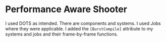 # Performance Aware Shooter

I used DOTS as intended. There are components and systems. I used Jobs where they were applicable. 
I added the `[BurstCompile]` attribute to my systems and jobs and their frame-by-frame functions.
